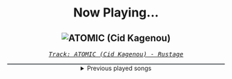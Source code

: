 <div align="center"> 
<h1>Now Playing...</h1>

![ATOMIC (Cid Kagenou)](https://i.scdn.co/image/ab67616d00001e024e89cb92133f2906d70c10d9)
--
_<samp><a href="https://open.spotify.com/track/3y87XLBZrdLHnOgzSb0Xan">Track: ATOMIC (Cid Kagenou) - Rustage</a></samp>_

<div style="border: 1px #4B5054 solid"></div>
<details>
  <summary>
    Previous played songs
  </summary>
  <table>
    <thead>
      <tr>
        <th>
          Artist
        </th>
        <th>
          Song
        </th>
        <th>
          Link
        </th>
      </tr>
    </thead>
    <tbody>
      <tr><td>Rustage</td><td>ATOMIC (Cid Kagenou)</td><td><a href="https://open.spotify.com/track/3y87XLBZrdLHnOgzSb0Xan">https://open.spotify.com/track/3y87XLBZrdLHnOgzSb0Xan</a></td></tr><tr><td>Rustage</td><td>ATOMIC (Cid Kagenou)</td><td><a href="https://open.spotify.com/track/3y87XLBZrdLHnOgzSb0Xan">https://open.spotify.com/track/3y87XLBZrdLHnOgzSb0Xan</a></td></tr><tr><td>Rustage</td><td>ATOMIC (Cid Kagenou)</td><td><a href="https://open.spotify.com/track/3y87XLBZrdLHnOgzSb0Xan">https://open.spotify.com/track/3y87XLBZrdLHnOgzSb0Xan</a></td></tr><tr><td>Sabaton</td><td>The Duelist</td><td><a href="https://open.spotify.com/track/3iQLR1D3L0iremvqRF0HXE">https://open.spotify.com/track/3iQLR1D3L0iremvqRF0HXE</a></td></tr><tr><td>Our Last Night</td><td>Lose Control</td><td><a href="https://open.spotify.com/track/4stlvMMftU1rkS5onjmB38">https://open.spotify.com/track/4stlvMMftU1rkS5onjmB38</a></td></tr><tr><td>From Ashes to New</td><td>New Disease</td><td><a href="https://open.spotify.com/track/17mzKJARvVNR7eDyPqBpIG">https://open.spotify.com/track/17mzKJARvVNR7eDyPqBpIG</a></td></tr><tr><td>Saving Abel</td><td>Keep Swinging</td><td><a href="https://open.spotify.com/track/1tSxKX7htqEKDD6sjgsT6y">https://open.spotify.com/track/1tSxKX7htqEKDD6sjgsT6y</a></td></tr><tr><td>Three Days Grace</td><td>Kill Me Fast</td><td><a href="https://open.spotify.com/track/7C7riddHoIPSCW8rhwFSYc">https://open.spotify.com/track/7C7riddHoIPSCW8rhwFSYc</a></td></tr><tr><td>Caskets</td><td>The Only Heaven You'll Know</td><td><a href="https://open.spotify.com/track/4w1kRlzCTYQKXKXX2UULcK">https://open.spotify.com/track/4w1kRlzCTYQKXKXX2UULcK</a></td></tr><tr><td>Orbit Culture</td><td>Hydra</td><td><a href="https://open.spotify.com/track/24hTw9XNGHcdxc3nukxy5S">https://open.spotify.com/track/24hTw9XNGHcdxc3nukxy5S</a></td></tr><tr><td>Orbit Culture</td><td>The Tales of War</td><td><a href="https://open.spotify.com/track/3UHPKPSPJbeiSOgmXIB0NC">https://open.spotify.com/track/3UHPKPSPJbeiSOgmXIB0NC</a></td></tr><tr><td>Orbit Culture</td><td>Death Above Life</td><td><a href="https://open.spotify.com/track/3NdsIEhEzfUh99djacohbD">https://open.spotify.com/track/3NdsIEhEzfUh99djacohbD</a></td></tr><tr><td>Orbit Culture</td><td>Hydra</td><td><a href="https://open.spotify.com/track/24hTw9XNGHcdxc3nukxy5S">https://open.spotify.com/track/24hTw9XNGHcdxc3nukxy5S</a></td></tr><tr><td>Orbit Culture</td><td>The Tales of War</td><td><a href="https://open.spotify.com/track/3UHPKPSPJbeiSOgmXIB0NC">https://open.spotify.com/track/3UHPKPSPJbeiSOgmXIB0NC</a></td></tr><tr><td>Orbit Culture</td><td>Death Above Life</td><td><a href="https://open.spotify.com/track/3NdsIEhEzfUh99djacohbD">https://open.spotify.com/track/3NdsIEhEzfUh99djacohbD</a></td></tr><tr><td>Orbit Culture</td><td>Hydra</td><td><a href="https://open.spotify.com/track/24hTw9XNGHcdxc3nukxy5S">https://open.spotify.com/track/24hTw9XNGHcdxc3nukxy5S</a></td></tr><tr><td>Orbit Culture</td><td>The Tales of War</td><td><a href="https://open.spotify.com/track/3UHPKPSPJbeiSOgmXIB0NC">https://open.spotify.com/track/3UHPKPSPJbeiSOgmXIB0NC</a></td></tr><tr><td>Orbit Culture</td><td>Death Above Life</td><td><a href="https://open.spotify.com/track/3NdsIEhEzfUh99djacohbD">https://open.spotify.com/track/3NdsIEhEzfUh99djacohbD</a></td></tr><tr><td>Orbit Culture</td><td>Hydra</td><td><a href="https://open.spotify.com/track/24hTw9XNGHcdxc3nukxy5S">https://open.spotify.com/track/24hTw9XNGHcdxc3nukxy5S</a></td></tr><tr><td>Orbit Culture</td><td>The Tales of War</td><td><a href="https://open.spotify.com/track/3UHPKPSPJbeiSOgmXIB0NC">https://open.spotify.com/track/3UHPKPSPJbeiSOgmXIB0NC</a></td></tr>
    </tbody>
  </table>
</details>

</div>

